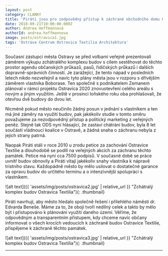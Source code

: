 ```yaml
---
layout: post
category: CLANKY
title: 'Piráti jsou pro zodpovědný přístup k záchraně obchodního domu Ostravica Textilia'
date: 2018-09-21T10:00:00.000Z
author: Andrea Hoffmannová
authorId: andrea.hoffmannova
image: posts/ostravica1.jpg
tags: 'Ostrava Centrum Ostravica Textilia Architektura'
---
```


Současní zástupci města Ostravy se před volbami veřejně prezentovali záměrem výkupu zchátralého komplexu budov s cílem sestěhovat do těchto prostor agendu občanských průkazů, pasů, řidičských průkazů i dalších dopravně-správních činností. Je zarážející, že tento nápad v posledních letech nikdo nezveřejnil a navíc tyto plány města jsou v rozporu s dřívějším záměrem vlastníka Boborase. Ten společně s podnikatelem Zemanem plánoval v rámci projektu Ostravica 2020 znovuotevření celého areálu s novým a jiným využitím. Ještě v prosinci loňského roku oba prohlašovali, že otevřou dvě budovy do dvou let.

Nicméně pokud město neučinilo žádný posun v jednání s vlastníkem a ten má jiné záměry na využití budov, pak jakékoliv studie v tomto směru považujeme za nezodpovědný přístup a politický marketing z veřejných peněz. Stejně tak ODS nyní hlásající, že zastaví chátrání budov, byla 8 let součástí vládnoucí koalice v Ostravě, a žádná snaha o záchranu nebyla z jejich strany patrná.

Naopak Piráti stáli v roce 2010 u zrodu petice za zachování Ostravice Textilie a dlouhodobě se podílí na veřejných akcích za záchranu těchto památek. Petice má nyní cca 7500 podpisů. V současné době se práce uvnitř budov obnovily a Piráti vítají jakékoliv snahy vlastníka k nápravě tristního stavu. Každopádně město by mělo usilovat o dostatečné garance za opravu budov do určitého termínu a o intenzivnější spolupráci s vlastníkem.

![alt text]({{ 'assets/img/posts/ostravica2.jpg' | relative_url }} "Zchátralý komplex budov Ostravica Textilia"){: .thumbnail}

Piráti navrhují, aby město hledalo společně řešení i přilehlého náměstí dr. Edvarda Beneše. Máme za to, že obojí tvoří nedílný celek a takto by mělo být i přistupováno k plánování využití daného území. Věříme, že odpovědným a transparentním přístupem, kdy chceme navíc občany informovat o všech krocích vedoucích k záchraně budov Ostravice Textilie, přispějeme k záchraně těchto památek.

![alt text]({{ 'assets/img/posts/ostravica3.jpg' | relative_url }} "Zchátralý komplex budov Ostravica Textilia"){: .thumbnail}

---
